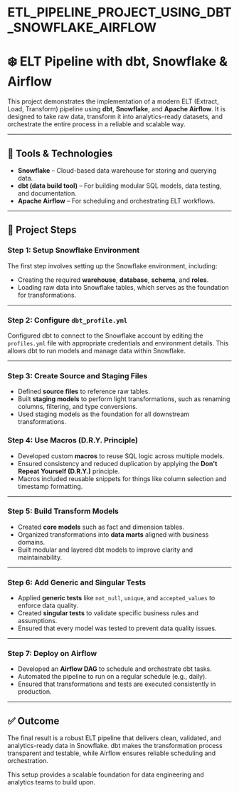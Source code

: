 # ETL_PIPELINE_PROJECT_USING_DBT_SNOWFLAKE_AIRFLOW
# ❄️ ELT Pipeline with dbt, Snowflake & Airflow

This project demonstrates the implementation of a modern ELT (Extract, Load, Transform) pipeline using **dbt**, **Snowflake**, and **Apache Airflow**. It is designed to take raw data, transform it into analytics-ready datasets, and orchestrate the entire process in a reliable and scalable way.

---

## 🔧 Tools & Technologies

- **Snowflake** – Cloud-based data warehouse for storing and querying data.
- **dbt (data build tool)** – For building modular SQL models, data testing, and documentation.
- **Apache Airflow** – For scheduling and orchestrating ELT workflows.

---

## 🧱 Project Steps

### Step 1: Setup Snowflake Environment

The first step involves setting up the Snowflake environment, including:

- Creating the required **warehouse**, **database**, **schema**, and **roles**.
- Loading raw data into Snowflake tables, which serves as the foundation for transformations.

---

### Step 2: Configure `dbt_profile.yml`

Configured dbt to connect to the Snowflake account by editing the `profiles.yml` file with appropriate credentials and environment details. This allows dbt to run models and manage data within Snowflake.

---

### Step 3: Create Source and Staging Files

- Defined **source files** to reference raw tables.
- Built **staging models** to perform light transformations, such as renaming columns, filtering, and type conversions.
- Used staging models as the foundation for all downstream transformations.


### Step 4: Use Macros (D.R.Y. Principle)

- Developed custom **macros** to reuse SQL logic across multiple models.
- Ensured consistency and reduced duplication by applying the **Don't Repeat Yourself (D.R.Y.)** principle.
- Macros included reusable snippets for things like column selection and timestamp formatting.

---

### Step 5: Build Transform Models

- Created **core models** such as fact and dimension tables.
- Organized transformations into **data marts** aligned with business domains.
- Built modular and layered dbt models to improve clarity and maintainability.

---

### Step 6: Add Generic and Singular Tests

- Applied **generic tests** like `not_null`, `unique`, and `accepted_values` to enforce data quality.
- Created **singular tests** to validate specific business rules and assumptions.
- Ensured that every model was tested to prevent data quality issues.

---

### Step 7: Deploy on Airflow

- Developed an **Airflow DAG** to schedule and orchestrate dbt tasks.
- Automated the pipeline to run on a regular schedule (e.g., daily).
- Ensured that transformations and tests are executed consistently in production.

---

## ✅ Outcome

The final result is a robust ELT pipeline that delivers clean, validated, and analytics-ready data in Snowflake. dbt makes the transformation process transparent and testable, while Airflow ensures reliable scheduling and orchestration.

This setup provides a scalable foundation for data engineering and analytics teams to build upon.



